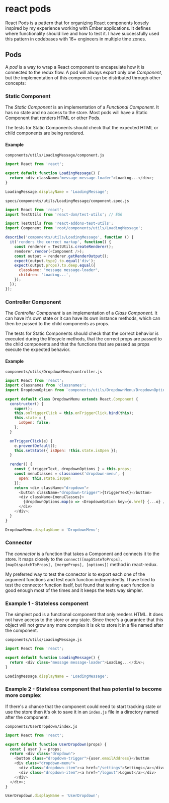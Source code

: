 # react pods

React Pods is a pattern that for organizing React components loosely inspired by my experience working with Ember applications. It defines where functionality should live and how to test it. I have successfully used this pattern in codebases with 16+ engineers in multiple time zones.

## Pods

A *pod* is a way to wrap a React component to encapsulate how it is connected to the redux flow. A pod will always export only one *Component*, but the implementation of this component can be distributed through other concepts:

### Static Component

The *Static Component* is an implementation of a *Functional Component*. It has no state and no access to the store. Most pods will have a Static Component that renders HTML or other Pods.

The tests for Static Components should check that the expected HTML or child components are being rendered.


#### Example

`components/utils/LoadingMessage/component.js`

```javascript
import React from 'react';

export default function LoadingMessage() {
  return <div className="message message-loader">Loading...</div>;
}

LoadingMessage.displayName = 'LoadingMessage';

```

`specs/components/utils/LoadingMessage/component.spec.js`

```javascript
import React from 'react';
import TestUtils from 'react-dom/test-utils'; // ES6

import TestUtils from 'react-addons-test-utils';
import Component from 'root/components/utils/LoadingMessage';

describe('components/utils/LoadingMessage', function () {
  it('renders the correct markup', function() {
    const renderer = TestUtils.createRenderer();
    renderer.render(<Component />);
    const output = renderer.getRenderOutput();
    expect(output.type).to.equal('div');
    expect(output.props).to.deep.equal({
      className: "message message-loader",
      children: 'Loading...',
    });
  });
});
```

### Controller Component

The *Controller Component* is an implementation of a *Class Component*. It can have it's own state or it can have its own instance methods, which can then be passed to the child components as props.

The tests for Static Components should check that the correct behavior is executed during the lifecycle methods, that the correct props are passed to the child components and that the functions that are passed as props execute the expected behavior.


#### Example

`components/utils/DropdownMenu/controller.js`

```javascript
import React from 'react';
import classnames from 'classnames';
import DropdownOption from `components/utils/DropdownMenu/DropdownOption`

export default class DropdownMenu extends React.Component {
  constructor() {
    super();
    this.onTriggerClick = this.onTriggerClick.bind(this);
    this.state = {
      isOpen: false;
    };
  }

  onTriggerClick(e) {
    e.preventDefault();
    this.setState({ isOpen: !this.state.isOpen });
  }

  render() {
    const { triggerText, dropdownOptions } = this.props;
    const menuClasses = classnames('dropdown-menu', {
      open: this.state.isOpen
    });
    return <div className="dropdown">
      <button className="dropdown-trigger">{triggerText}</button>
      <div className={menuClasses}>
        {dropdownOptions.map(o => <DropdownOption key={o.href} {...o} />)}
      </div>
    </div>;
  }
}

DropdownMenu.displayName = 'DropdownMenu';
```

### Connector

The *connector* is a function that takes a Component and connects it to the store. It maps closely to the `connect([mapStateToProps], [mapDispatchToProps], [mergeProps], [options])` method in react-redux.

My preferred way to test the connector is to export each one of the argument functions and test each function independently. I have tried to test the connector function itself, but found that testing each function is good enough most of the times and it keeps the tests way simpler.

### Example 1 - Stateless component

The simplest pod is a functional component that only renders HTML. It does not have access to the store or any state. Since there's a guarantee that this object will not grow any more complex it is ok to store it in a file named after the component.

`components/utils/LoadingMessage.js`

```javascript
import React from 'react';

export default function LoadingMessage() {
  return <div class="message message-loader">Loading...</div>;
}

LoadingMessage.displayName = 'LoadingMessage';

```

### Example 2 - Stateless component that has potential to become more complex

If there's a chance that the component could need to start tracking state or use the store then it's ok to save it in an `index.js` file in a directory named after the component:

`components/UserDropdown/index.js`

```javascript
import React from 'react';

export default function UserDropdown(props) {
  const { user } = props;
  return <div class="dropdown">
    <button class="dropdown-trigger">{user.emailAddress}</button
    <div class="dropdown-menu">
      <div class="dropdown-item"><a href="/settings">Settings</a></div>
      <div class="dropdown-item"><a href="/logout">Logout</a></div>
    </div>
  </div>;
}

UserDropdown.displayName = 'UserDropdown';
```
